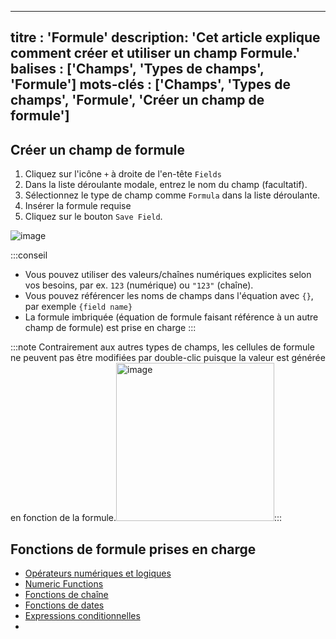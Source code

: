 ***

titre : 'Formule'
description: 'Cet article explique comment créer et utiliser un champ Formule.'
balises : \['Champs', 'Types de champs', 'Formule']
mots-clés : \['Champs', 'Types de champs', 'Formule', 'Créer un champ de formule']
----------------------------------------------------------------------------------

## Créer un champ de formule

1. Cliquez sur l'icône `+` à droite de l'en-tête `Fields`
2. Dans la liste déroulante modale, entrez le nom du champ (facultatif).
3. Sélectionnez le type de champ comme `Formula` dans la liste déroulante.
4. Insérer la formule requise
5. Cliquez sur le bouton `Save Field`.

![image](/img/v2/fields/types/formula.png)

:::conseil

* Vous pouvez utiliser des valeurs/chaînes numériques explicites selon vos besoins, par ex. `123` (numérique) ou `"123"` (chaîne).
* Vous pouvez référencer les noms de champs dans l'équation avec `{}`, par exemple `{field name}`
* La formule imbriquée (équation de formule faisant référence à un autre champ de formule) est prise en charge
  :::

:::note
Contrairement aux autres types de champs, les cellules de formule ne peuvent pas être modifiées par double-clic puisque la valeur est générée en fonction de la formule.<img width="253" alt="image" src="https://user-images.githubusercontent.com/35857179/189109486-4d41f2b7-0a19-46ef-8bb4-a8d1aabd3592.png" />:::

## Fonctions de formule prises en charge

* [Opérateurs numériques et logiques](015.operators.md)
* [Numeric Functions](020.numeric-functions.md)
* [Fonctions de chaîne](030.string-functions.md)
* [Fonctions de dates](040.date-functions.md)
* [Expressions conditionnelles](050.conditional-expressions.md)
* 
